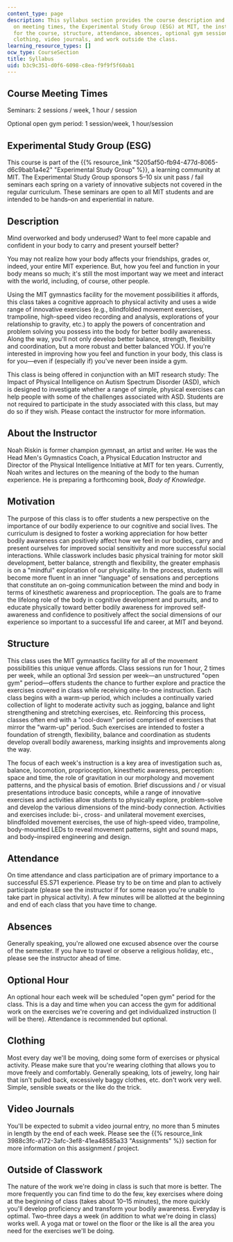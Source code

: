 ```yaml
---
content_type: page
description: This syllabus section provides the course description and information
  on meeting times, the Experimental Study Group (ESG) at MIT, the instructor, motivation
  for the course, structure, attendance, absences, optional gym sessions, appropriate
  clothing, video journals, and work outside the class.
learning_resource_types: []
ocw_type: CourseSection
title: Syllabus
uid: b3c9c351-d0f6-6098-c8ea-f9f9f5f60ab1
---
```


Course Meeting Times
--------------------

Seminars: 2 sessions / week, 1 hour / session

Optional open gym period: 1 session/week, 1 hour/session

Experimental Study Group (ESG)
------------------------------

This course is part of the {{% resource_link "5205af50-fb94-477d-8065-d6c9bab1a4e2" "Experimental Study Group" %}}, a learning community at MIT. The Experimental Study Group sponsors 5–10 six unit pass / fail seminars each spring on a variety of innovative subjects not covered in the regular curriculum. These seminars are open to all MIT students and are intended to be hands–on and experiential in nature.

Description
-----------

Mind overworked and body underused? Want to feel more capable and confident in your body to carry and present yourself better?  
  
You may not realize how your body affects your friendships, grades or, indeed, your entire MIT experience. But, how you feel and function in your body means so much; it's still the most important way we meet and interact with the world, including, of course, other people.  
  
Using the MIT gymnastics facility for the movement possibilities it affords, this class takes a cognitive approach to physical activity and uses a wide range of innovative exercises (e.g., blindfolded movement exercises, trampoline, high-speed video recording and analysis, explorations of your relationship to gravity, etc.) to apply the powers of concentration and problem solving you possess into the body for better bodily awareness. Along the way, you'll not only develop better balance, strength, flexibility and coordination, but a more robust and better balanced YOU. If you're interested in improving how you feel and function in your body, this class is for you—even if (especially if) you've never been inside a gym.  
  
This class is being offered in conjunction with an MIT research study: The Impact of Physical Intelligence on Autism Spectrum Disorder (ASD), which is designed to investigate whether a range of simple, physical exercises can help people with some of the challenges associated with ASD. Students are not required to participate in the study associated with this class, but may do so if they wish. Please contact the instructor for more information.

About the Instructor
--------------------

Noah Riskin is former champion gymnast, an artist and writer. He was the Head Men's Gymnastics Coach, a Physical Education Instructor and Director of the Physical Intelligence Initiative at MIT for ten years. Currently, Noah writes and lectures on the meaning of the body to the human experience. He is preparing a forthcoming book, _Body of Knowledge_.

Motivation
----------

The purpose of this class is to offer students a new perspective on the importance of our bodily experience to our cognitive and social lives. The curriculum is designed to foster a working appreciation for how better bodily awareness can positively affect how we feel in our bodies, carry and present ourselves for improved social sensitivity and more successful social interactions. While classwork includes basic physical training for motor skill development, better balance, strength and flexibility, the greater emphasis is on a "mindful" exploration of our physicality. In the process, students will become more fluent in an inner "language" of sensations and perceptions that constitute an on-going communication between the mind and body in terms of kinesthetic awareness and proprioception. The goals are to frame the lifelong role of the body in cognitive development and pursuits, and to educate physically toward better bodily awareness for improved self-awareness and confidence to positively affect the social dimensions of our experience so important to a successful life and career, at MIT and beyond.

Structure
---------

This class uses the MIT gymnastics facility for all of the movement possibilities this unique venue affords. Class sessions run for 1 hour, 2 times per week, while an optional 3rd session per week—an unstructured "open gym" period—offers students the chance to further explore and practice the exercises covered in class while receiving one-to-one instruction. Each class begins with a warm-up period, which includes a continually varied collection of light to moderate activity such as jogging, balance and light strengthening and stretching exercises, etc. Reinforcing this process, classes often end with a "cool-down" period comprised of exercises that mirror the "warm-up" period. Such exercises are intended to foster a foundation of strength, flexibility, balance and coordination as students develop overall bodily awareness, marking insights and improvements along the way.

The focus of each week's instruction is a key area of investigation such as, balance, locomotion, proprioception, kinesthetic awareness, perception: space and time, the role of gravitation in our morphology and movement patterns, and the physical basis of emotion. Brief discussions and / or visual presentations introduce basic concepts, while a range of innovative exercises and activities allow students to physically explore, problem-solve and develop the various dimensions of the mind-body connection. Activities and exercises include: bi-, cross- and unilateral movement exercises, blindfolded movement exercises, the use of high-speed video, trampoline, body-mounted LEDs to reveal movement patterns, sight and sound maps, and body–inspired engineering and design.

Attendance
----------

On time attendance and class participation are of primary importance to a successful ES.S71 experience. Please try to be on time and plan to actively participate (please see the instructor if for some reason you're unable to take part in physical activity). A few minutes will be allotted at the beginning and end of each class that you have time to change.

Absences
--------

Generally speaking, you're allowed one excused absence over the course of the semester. If you have to travel or observe a religious holiday, etc., please see the instructor ahead of time.

Optional Hour
-------------

An optional hour each week will be scheduled "open gym" period for the class. This is a day and time when you can access the gym for additional work on the exercises we're covering and get individualized instruction (I will be there). Attendance is recommended but optional.

Clothing
--------

Most every day we'll be moving, doing some form of exercises or physical activity. Please make sure that you're wearing clothing that allows you to move freely and comfortably. Generally speaking, lots of jewelry, long hair that isn't pulled back, excessively baggy clothes, etc. don't work very well. Simple, sensible sweats or the like do the trick.

Video Journals
--------------

You'll be expected to submit a video journal entry, no more than 5 minutes in length by the end of each week. Please see the {{% resource_link 3988c3fc-a172-3afc-3ef8-41ea48585a33 "Assignments" %}} section for more information on this assignment / project.

Outside of Classwork
--------------------

The nature of the work we're doing in class is such that more is better. The more frequently you can find time to do the few, key exercises where doing at the beginning of class (takes about 10–15 minutes), the more quickly you'll develop proficiency and transform your bodily awareness. Everyday is optimal. Two–three days a week (in addition to what we're doing in class) works well. A yoga mat or towel on the floor or the like is all the area you need for the exercises we'll be doing.